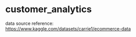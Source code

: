 # customer_analytics

data source reference:
https://www.kaggle.com/datasets/carrie1/ecommerce-data
